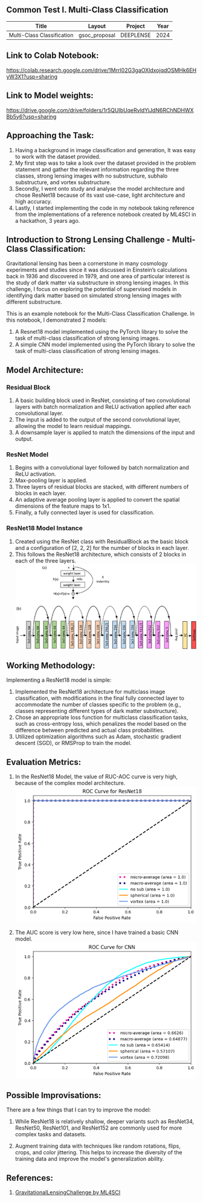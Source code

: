 ## Common Test I. Multi-Class Classification

| Title                                | Layout        | Project    | Year |
|--------------------------------------|---------------|------------|------|
| Multi-Class Classification           | gsoc_proposal | DEEPLENSE  | 2024 |

## Link to Colab Notebook:
https://colab.research.google.com/drive/1MrrI02G3gaOXldxojqdOSMHk6EHyW3X1?usp=sharing

## Link to Model weights:
https://drive.google.com/drive/folders/1r5QUIbUqeRvldYiJdN6RChNDHWXBb5y6?usp=sharing

## Approaching the Task: 

1) Having a background in image classification and generation, It was easy to work with the dataset provided.
2) My first step was to take a look over the dataset provided in the problem statement and gather the relevant information regarding the three classes, strong lensing images with no substructure, subhalo substructure, and vortex substructure.
3) Secondly, I went onto study and analyse the model architecture and chose ResNet18 because of its vast use-case, light architecture and high accuracy.
4) Lastly, I started implementing the code in my notebook taking reference from the implementations of a reference notebook created by ML4SCI in a hackathon, 3 years ago.

## Introduction to Strong Lensing Challenge - Multi-Class Classification:

Gravitational lensing has been a cornerstone in many cosmology experiments and studies since it was discussed in Einstein’s calculations back in 1936 and discovered in 1979, and one area of particular interest is the study of dark matter via substructure in strong lensing images. In this challenge, I focus on exploring the potential of supervised models in identifying dark matter based on simulated strong lensing images with different substructure.

This is an example notebook for the Multi-Class Classification Challenge. In this notebook, I demonstrated 2 models:

1) A Resnet18 model implemented using the PyTorch library to solve the task of multi-class classification of strong lensing images.
2) A simple CNN model implemented using the PyTorch library to solve the task of multi-class classification of strong lensing images.

## Model Architecture:

### Residual Block
1) A basic building block used in ResNet, consisting of two convolutional layers with batch normalization and ReLU activation applied after each convolutional layer.
2) The input is added to the output of the second convolutional layer, allowing the model to learn residual mappings.
3) A downsample layer is applied to match the dimensions of the input and output.

### ResNet Model
1) Begins with a convolutional layer followed by batch normalization and ReLU activation.
2) Max-pooling layer is applied.
3) Three layers of residual blocks are stacked, with different numbers of blocks in each layer.
4) An adaptive average pooling layer is applied to convert the spatial dimensions of the feature maps to 1x1.
5) Finally, a fully connected layer is used for classification.

### ResNet18 Model Instance
1) Created using the ResNet class with ResidualBlock as the basic block and a configuration of [2, 2, 2] for the number of blocks in each layer.
2) This follows the ResNet18 architecture, which consists of 2 blocks in each of the three layers.
![Model Architecture](https://github.com/Shashankss1205/ML4SCI/blob/main/Multi-Class%20Classification%20(Common%20Test%201)/Images%20Folder/ResNet18.png)

## Working Methodology:

Implementing a ResNet18 model is simple:

1) Implemented the ResNet18 architecture for multiclass image classification, with modifications in the final fully connected layer to accommodate the number of classes specific to the problem (e.g., classes representing different types of dark matter substructure).
2) Chose an appropriate loss function for multiclass classification tasks, such as cross-entropy loss, which penalizes the model based on the difference between predicted and actual class probabilities.
3) Utilized optimization algorithms such as Adam, stochastic gradient descent (SGD), or RMSProp to train the model.

## Evaluation Metrics: 

1) In the ResNet18 Model, the value of RUC-AOC curve is very high, because of the complex model architecture.
![ROC-AUC curve for ResNet18](https://github.com/Shashankss1205/ML4SCI/blob/main/Multi-Class%20Classification%20(Common%20Test%201)/Images%20Folder/ROC_ResNet18.png)

2) The AUC score is very low here, since I have trained a basic CNN model.
![ROC-AUC curve for CNN](https://github.com/Shashankss1205/ML4SCI/blob/main/Multi-Class%20Classification%20(Common%20Test%201)/Images%20Folder/ROC_CNN.png)

## Possible Improvisations:

There are a few things that I can try to improve the model:

1) While ResNet18 is relatively shallow, deeper variants such as ResNet34, ResNet50, ResNet101, and ResNet152 are commonly used for more complex tasks and datasets.

2) Augment training data with techniques like random rotations, flips, crops, and color jittering. This helps to increase the diversity of the training data and improve the model's generalization ability.

## References:

1. [GravitationalLensingChallenge by ML4SCI](https://github.com/ML4SCI/ML4SCIHackathon/tree/main/GravitationalLensingChallenge)



